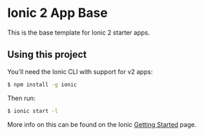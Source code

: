 Ionic 2 App Base
=====================

This is the base template for Ionic 2 starter apps.

## Using this project

You'll need the Ionic CLI with support for v2 apps:

```bash
$ npm install -g ionic
```

Then run:

```bash
$ ionic start -l
```

More info on this can be found on the Ionic [Getting Started](http://ionicframework.com/docs/v2/getting-started/) page.

